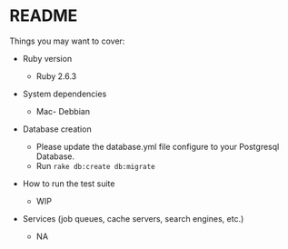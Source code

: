 # README

Things you may want to cover:

* Ruby version
  - Ruby 2.6.3

* System dependencies
  - Mac- Debbian
* Database creation
   - Please update the database.yml file configure to your Postgresql Database. 
   - Run `rake db:create db:migrate`
* How to run the test suite
  - WIP
* Services (job queues, cache servers, search engines, etc.)
  - NA

